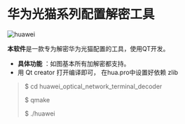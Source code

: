 # 华为光猫系列配置解密工具


![huawei](https://raw.githubusercontent.com/wx1183618058/HuaWei-Optical-Network-Terminal-Decoder/master/src.png)

**本软件**是一款专为解密华为光猫配置的工具，使用QT开发。
- **具体功能** ：如图基本所有加解密都支持。
- 用 Qt creator 打开编译即可， 在hua.pro中设置好依赖 zlib

> $ cd huawei_optical_network_terminal_decoder
> 
> $ qmake
> 
> $ ./huawei
